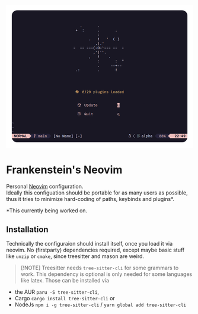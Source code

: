 <p align="center">
  <img width="510" src="/.github/data/header.png">
</p>

# Frankenstein's Neovim 

Personal [Neovim](https://neovim.io/) configuration. \
Ideally this configuation should be portable for as many users as possible, thus it tries to minimize hard-coding of paths, keybinds and plugins*.

*This currently being worked on.

## Installation

Technically the configuraion should install itself, once you load it via
neovim. No (firstparty) dependencies required, except maybe basic stuff like `unzip` or
`cmake`, since treesitter and mason are weird.

>[!NOTE] Treesitter needs `tree-sitter-cli` for some grammars to work.
This dependency is optional is only needed for some languages like latex.
Those can be installed via
- the AUR `paru -S tree-sitter-cli`,
- Cargo `cargo install tree-sitter-cli` or
- NodeJs `npm i -g tree-sitter-cli` / `yarn global add tree-sitter-cli`
